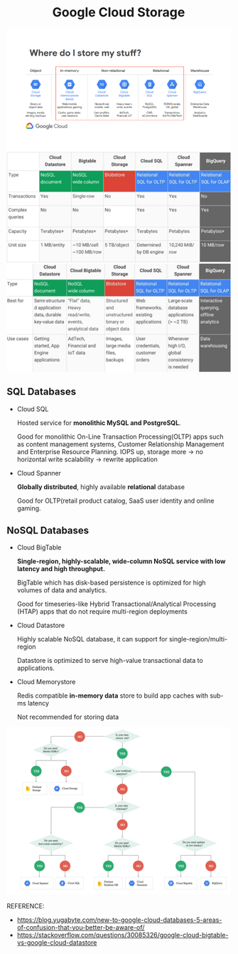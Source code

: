 <h1 align='center'>Google Cloud Storage</h1>

<div align=center><img src="./image/0623_storage1.jpg" alt="Where do I store my stuff"/></div>
<div align=center><img src="./image/0623_storage4.jpg" alt="The difference between these types1"/></div>
<div align=center><img src="./image/0623_storage5.jpg" alt="The difference between these types2" width="700"/></div>

<h2>SQL Databases</h2>

* Cloud SQL

  Hosted service for **monolithic MySQL and PostgreSQL**.
  
  Good for monolithic On-Line Transaction Processing(OLTP) apps such as content management systems, Customer Relationship Management and Enterprise Resource Planning.
  IOPS up, storage more -> no horizontal write scalability -> rewrite application

* Cloud Spanner
  
  **Globally distributed**, highly available **relational** database 
  
  Good for OLTP(retail product catalog, SaaS user identity and online gaming.
  
<h2>NoSQL Databases</h2>

* Cloud BigTable

  **Single-region, highly-scalable, wide-column NoSQL service with low latency and high throughput.** 
  
  BigTable which has disk-based persistence is optimized for high volumes of data and analytics.
  
  Good for timeseries-like Hybrid Transactional/Analytical Processing (HTAP) apps that do not require multi-region deployments
  
* Cloud Datastore

  Highly scalable NoSQL database, it can support for single-region/multi-region
  
  Datastore is optimized to serve high-value transactional data to applications.
  
* Cloud Memorystore

  Redis compatible **in-memory data** store to build app caches with sub-ms latency
  
  Not recommended for storing data

![Decision tree](./image/0623_storage3.jpg)

REFERENCE:
* https://blog.yugabyte.com/new-to-google-cloud-databases-5-areas-of-confusion-that-you-better-be-aware-of/
* https://stackoverflow.com/questions/30085326/google-cloud-bigtable-vs-google-cloud-datastore
